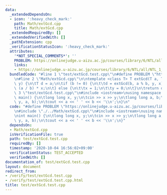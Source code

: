```yaml
---
data:
  _extendedDependsOn:
  - icon: ':heavy_check_mark:'
    path: Math/extGcd.cpp
    title: Math/extGcd.cpp
  _extendedRequiredBy: []
  _extendedVerifiedWith: []
  _pathExtension: cpp
  _verificationStatusIcon: ':heavy_check_mark:'
  attributes:
    '*NOT_SPECIAL_COMMENTS*': ''
    PROBLEM: https://onlinejudge.u-aizu.ac.jp/courses/library/6/NTL/all/NTL_1_E
    links:
    - https://onlinejudge.u-aizu.ac.jp/courses/library/6/NTL/all/NTL_1_E
  bundledCode: "#line 1 \"test/extGcd.test.cpp\"\n#define PROBLEM \"https://onlinejudge.u-aizu.ac.jp/courses/library/6/NTL/all/NTL_1_E\"\
    \n#line 2 \"Math/extGcd.cpp\"\n\ntemplate <class T> T extGcd(T a, T b, T& x, T&\
    \ y) {\n\tT d = a;\n\tif (b != 0) {\n\t\td = extGcd(b, a % b, y, x);\n\t\ty -=\
    \ (a / b) * x;\n\t} else {\n\t\tx = 1;\n\t\ty = 0;\n\t}\n\treturn d;\n}\n#line\
    \ 3 \"test/extGcd.test.cpp\"\n#include <iostream>\nusing namespace std;\n\nint\
    \ main() {\n\tlong long x, y;\n\tcin >> x >> y;\n\tlong long a, b;\n\textGcd(x,\
    \ y, a, b);\n\tcout << a << ' ' << b << '\\n';\n}\n"
  code: "#define PROBLEM \"https://onlinejudge.u-aizu.ac.jp/courses/library/6/NTL/all/NTL_1_E\"\
    \n#include \"./../Math/extGcd.cpp\"\n#include <iostream>\nusing namespace std;\n\
    \nint main() {\n\tlong long x, y;\n\tcin >> x >> y;\n\tlong long a, b;\n\textGcd(x,\
    \ y, a, b);\n\tcout << a << ' ' << b << '\\n';\n}"
  dependsOn:
  - Math/extGcd.cpp
  isVerificationFile: true
  path: test/extGcd.test.cpp
  requiredBy: []
  timestamp: '2020-10-04 16:56:02+09:00'
  verificationStatus: TEST_ACCEPTED
  verifiedWith: []
documentation_of: test/extGcd.test.cpp
layout: document
redirect_from:
- /verify/test/extGcd.test.cpp
- /verify/test/extGcd.test.cpp.html
title: test/extGcd.test.cpp
---
```

